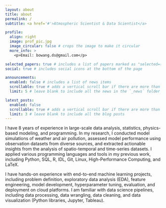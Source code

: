 ```yaml
---
layout: about
title: about
permalink: /
subtitle: <a href='#'>Atmospheric Scientist & Data Scientist</a>

profile:
  align: right
  image: prof_pic.jpg
  image_circular: false # crops the image to make it circular
  more_info: >
    <p>Email: bowang.ds@gmail.com</p>

selected_papers: true # includes a list of papers marked as "selected={true}"
social: true # includes social icons at the bottom of the page

announcements:
  enabled: false # includes a list of news items
  scrollable: true # adds a vertical scroll bar if there are more than 3 news items
  limit: 5 # leave blank to include all the news in the `_news` folder

latest_posts:
  enabled: false
  scrollable: true # adds a vertical scroll bar if there are more than 3 new posts items
  limit: 3 # leave blank to include all the blog posts
---
```


I have 8 years of experience in large-scale data analysis, statistics, physics-based modeling, and programming. In my research, I conducted model simulations of weather and air pollution, assessed model performance using observation datasets from diverse sources, and extracted actionable insights from the analysis of spatio-temporal and time-series datasets. I applied various programming languages and tools in my previous work, including Python, SQL, R, IDL, Git, Linux, High-Performance Computing, and LaTeX.

I have hands-on experience with end-to-end machine learning projects, including problem definition, exploratory data analysis (EDA), feature engineering, model development, hyperparameter tuning, evaluation, and deployment on cloud platforms. I am familiar with data science pipelines, including data processing, data wrangling, data cleaning, and data visualization (Python libraries, Jupyter, Tableau).




<!-- Write your biography here. Tell the world about yourself. Link to your favorite [subreddit](http://reddit.com). You can put a picture in, too. The code is already in, just name your picture `prof_pic.jpg` and put it in the `img/` folder.

Put your address / P.O. box / other info right below your picture. You can also disable any of these elements by editing `profile` property of the YAML header of your `_pages/about.md`. Edit `_bibliography/papers.bib` and Jekyll will render your [publications page](/al-folio/publications/) automatically.

Link to your social media connections, too. This theme is set up to use [Font Awesome icons](https://fontawesome.com/) and [Academicons](https://jpswalsh.github.io/academicons/), like the ones below. Add your Facebook, Twitter, LinkedIn, Google Scholar, or just disable all of them. -->
